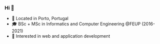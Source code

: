 ### Hi 👋

- 📍 Located in Porto, Portugal
- 🎓 BSc + MSc in Informatics and Computer Engineering @FEUP (2016-2021)
- 📕 Interested in web and application development
